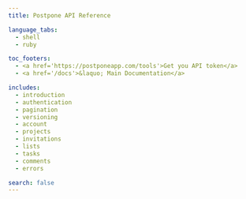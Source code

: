```yaml
---
title: Postpone API Reference

language_tabs:
  - shell
  - ruby

toc_footers:
  - <a href='https://postponeapp.com/tools'>Get you API token</a>
  - <a href='/docs'>&laquo; Main Documentation</a>

includes:
  - introduction
  - authentication
  - pagination
  - versioning
  - account
  - projects
  - invitations
  - lists
  - tasks
  - comments
  - errors

search: false
---
```

